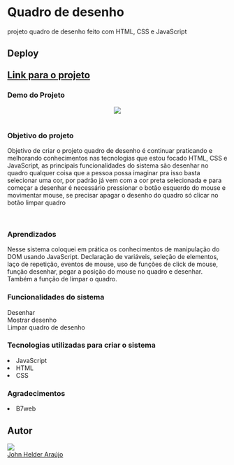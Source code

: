 <h1>Quadro de desenho</h1>
projeto quadro de desenho feito com HTML, CSS e JavaScript

<h2>Deploy</he><br><br>
<a target="_blank" href="https://projeto-desenhando-no-canvas.netlify.app/" align="center" rel="nofollow">Link para o projeto</a><br>
<h3>Demo do Projeto</h3>

<div align="center">
<img src="https://user-images.githubusercontent.com/11904100/209470397-aa118957-76bf-4c84-a041-aea78ac8f1b3.png" max-width="100%">
</div><br>

<h3>Objetivo do projeto</h3>

<p>Objetivo de criar o projeto quadro de desenho é continuar praticando e melhorando conhecimentos nas tecnologias que estou 
focado HTML, CSS e JavaScript, as principais funcionalidades do sistema são desenhar no quadro qualquer coisa que a pessoa possa imaginar
pra isso basta selecionar uma cor, por padrão já vem com a cor preta selecionada e para começar a desenhar é necessário pressionar o botão esquerdo do mouse e movimentar mouse, se precisar apagar o desenho do quadro só clicar no botão limpar quadro</p><br>

<h3>Aprendizados</h3>

<p>Nesse sistema coloquei em prática os conhecimentos de manipulação do DOM usando JavaScript.
Declaração de variáveis, seleção de elementos, laço de repetição, eventos de mouse, uso de funções de click de mouse, função desenhar, pegar a posição do mouse no quadro e desenhar. Também a função de limpar o quadro.</p>

<h3>Funcionalidades do sistema</h3>
Desenhar<br>
Mostrar desenho<br>
Limpar quadro de desenho<br>

<h3>Tecnologias utilizadas para criar o sistema</h3>
<li>JavaScript</li> 
<li>HTML</li>
<li>CSS</li> 

<h3>Agradecimentos</h3>
<li>B7web</li> 

<h2>Autor</h2>
<div>
<img src="https://user-images.githubusercontent.com/11904100/196067107-c10a69e8-4096-4207-9bae-62d65dbb6b50.jpg" max-width="100%">
</div>
 <a href="https://github.com/Johnhelder" target="_blank">John Helder Araújo</a>
